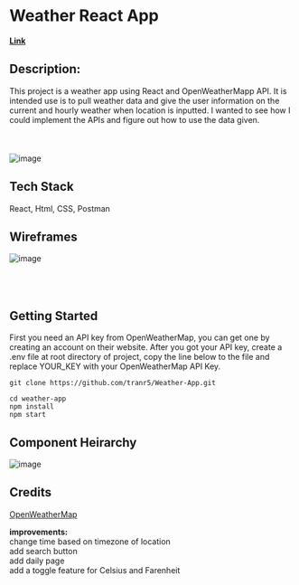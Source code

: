 # Weather React App

[<b>Link</b>](https://weatherapprt.herokuapp.com/)

## Description:

This project is a weather app using React and OpenWeatherMapp API. It is intended use is to pull weather data and give the user information on the current and hourly weather when location is inputted. I wanted to see how I could implement the APIs and figure out how to use the data given. 
<br>
<br>
<br>
<br>
![image](https://i.imgur.com/RyOMOPk.png)

## Tech Stack

React, Html, CSS, Postman

## Wireframes


![image](https://user-images.githubusercontent.com/109304616/190714522-73db4968-7c7d-4627-9300-e1caa6e3f0b8.png)
<br>
<br>
<br>
<br>
## Getting Started

First you need an API key from OpenWeatherMap, you can get one by creating an account on their website. After you got your API key, create a .env file at root directory of project, copy the line below to the file and replace YOUR_KEY with your OpenWeatherMap API Key.
```
git clone https://github.com/tranr5/Weather-App.git
```
```
cd weather-app
npm install
npm start
```

## Component Heirarchy

![image](https://user-images.githubusercontent.com/109304616/190704662-0992aa46-2f83-4fa8-8f52-4093dea4a716.png)

## Credits

[OpenWeatherMap](https://openweathermap.org/)

<b>improvements:</b><br>
change time based on timezone of location<br>
add search button<br>
add daily page<br>
add a toggle feature for Celsius and Farenheit
